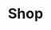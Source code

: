 ---
title: Shop
layout: shop
description: Purchase artwork directly from the artist!
category: services
active: shop
header-img: media/servicesbanner.jpg
---